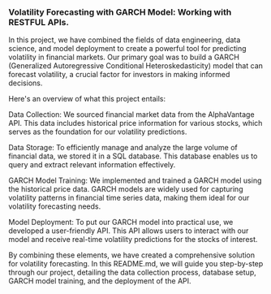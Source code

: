 ### Volatility Forecasting with GARCH Model: Working with RESTFUL APIs.

In this project, we have combined the fields of data engineering, data science, and model deployment to create a powerful tool for predicting volatility in financial markets. Our primary goal was to build a GARCH (Generalized Autoregressive Conditional Heteroskedasticity) model that can forecast volatility, a crucial factor for investors in making informed decisions.

Here's an overview of what this project entails:

Data Collection: We sourced financial market data from the AlphaVantage API. This data includes historical price information for various stocks, which serves as the foundation for our volatility predictions.

Data Storage: To efficiently manage and analyze the large volume of financial data, we stored it in a SQL database. This database enables us to query and extract relevant information effectively.

GARCH Model Training: We implemented and trained a GARCH model using the historical price data. GARCH models are widely used for capturing volatility patterns in financial time series data, making them ideal for our volatility forecasting needs.

Model Deployment: To put our GARCH model into practical use, we developed a user-friendly API. This API allows users to interact with our model and receive real-time volatility predictions for the stocks of interest.

By combining these elements, we have created a comprehensive solution for volatility forecasting. In this README.md, we will guide you step-by-step through our project, detailing the data collection process, database setup, GARCH model training, and the deployment of the API. 

